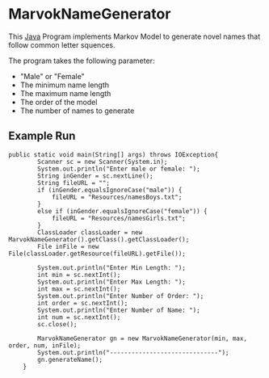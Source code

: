 # MarvokNameGenerator
This [Java](https://www.java.com/en/) Program implements Markov Model to generate novel names that follow common letter squences.

The program takes the following parameter:
- "Male" or "Female"
- The minimum name length
- The maximum name length
- The order of the model
- The number of names to generate

## Example Run
```
public static void main(String[] args) throws IOException{			
		Scanner sc = new Scanner(System.in);
		System.out.println("Enter male or female: ");
		String inGender = sc.nextLine();
		String fileURL = "";
		if (inGender.equalsIgnoreCase("male")) {
			fileURL = "Resources/namesBoys.txt";
		}
		else if (inGender.equalsIgnoreCase("female")) {
			fileURL = "Resources/namesGirls.txt";
		}		
		ClassLoader classLoader = new MarvokNameGenerator().getClass().getClassLoader();
		File inFile = new File(classLoader.getResource(fileURL).getFile());
		
		System.out.println("Enter Min Length: ");
		int min = sc.nextInt();
		System.out.println("Enter Max Length: ");
		int max = sc.nextInt();
		System.out.println("Enter Number of Order: ");
		int order = sc.nextInt();
		System.out.println("Enter Number of Name: ");
		int num = sc.nextInt();
		sc.close();
		
		MarvokNameGenerator gn = new MarvokNameGenerator(min, max, order, num, inFile);		
		System.out.println("------------------------------");
		gn.generateName();
	}		
```
